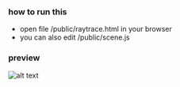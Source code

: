 ### how to run this
* open file /public/raytrace.html in your browser
* you can also edit /public/scene.js

### preview

![alt text](http://nullgravity.eu/projects/raytrace.png)

